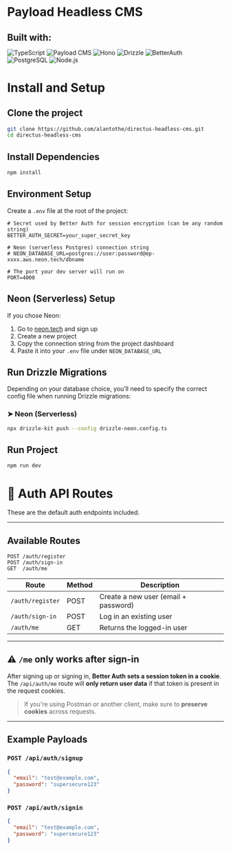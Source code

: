 # Payload Headless CMS

<h2 style="margin-bottom: 0.5rem;">Built with:</h2>
<p>

  <img alt="TypeScript" src="https://img.shields.io/badge/typescript-007ACC?style=for-the-badge&logo=typescript&logoColor=white"/>
  <img alt="Payload CMS" src="https://img.shields.io/badge/Payload%20CMS-444444?style=for-the-badge&logo=payloadcms&logoColor=white"/>
  <img alt="Hono" src="https://img.shields.io/badge/hono-E36002?style=for-the-badge&logo=hono&logoColor=white"/>
  <img alt="Drizzle" src="https://img.shields.io/badge/drizzle-43853D?style=for-the-badge&logo=drizzle&logoColor=white"/>
  <img alt="BetterAuth" src="https://img.shields.io/badge/betterauth-333333?style=for-the-badge&logo=fusionauth&logoColor=white"/>
  <img alt="PostgreSQL" src="https://img.shields.io/badge/postgres-%23336791.svg?style=for-the-badge&logo=postgresql&logoColor=white"/>  
  <img alt="Node.js" src="https://img.shields.io/badge/node-43853D?style=for-the-badge&logo=node.js&logoColor=white"/>
</p>

# Install and Setup

## Clone the project

```bash
git clone https://github.com/alantothe/directus-headless-cms.git
cd directus-headless-cms
```

## Install Dependencies

```bash
npm install
```

## Environment Setup

Create a `.env` file at the root of the project:

```env
# Secret used by Better Auth for session encryption (can be any random string)
BETTER_AUTH_SECRET=your_super_secret_key

# Neon (serverless Postgres) connection string
# NEON_DATABASE_URL=postgres://user:password@ep-xxxx.aws.neon.tech/dbname

# The port your dev server will run on
PORT=4000

```

## Neon (Serverless) Setup

If you chose Neon:

1. Go to [neon.tech](https://neon.tech) and sign up
2. Create a new project
3. Copy the connection string from the project dashboard
4. Paste it into your `.env` file under `NEON_DATABASE_URL`

## Run Drizzle Migrations

Depending on your database choice, you’ll need to specify the correct config file when running Drizzle migrations:

### ➤ Neon (Serverless)

```bash
npx drizzle-kit push --config drizzle-neon.config.ts
```

## Run Project

```bash
npm run dev
```

# 🔐 Auth API Routes

These are the default auth endpoints included.

---

## Available Routes

```http
POST /auth/register
POST /auth/sign-in
GET  /auth/me
```

| Route            | Method | Description                          |
| ---------------- | ------ | ------------------------------------ |
| `/auth/register` | POST   | Create a new user (email + password) |
| `/auth/sign-in`  | POST   | Log in an existing user              |
| `/auth/me`       | GET    | Returns the logged-in user           |

---

## ⚠️ `/me` only works after sign-in

After signing up or signing in, **Better Auth sets a session token in a cookie**.  
The `/api/auth/me` route will **only return user data** if that token is present in the request cookies.

> If you're using Postman or another client, make sure to **preserve cookies** across requests.

---

## Example Payloads

### `POST /api/auth/signup`

```json
{
  "email": "test@example.com",
  "password": "supersecure123"
}
```

### `POST /api/auth/signin`

```json
{
  "email": "test@example.com",
  "password": "supersecure123"
}
```
